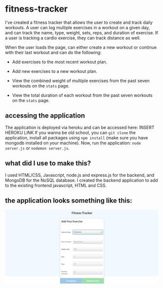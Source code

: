 # fitness-tracker

I've created a fitness tracker that allows the user to create and track daily workouts. A user can log multiple exercises in a workout on a given day, and can track the name, type, weight, sets, reps, and duration of exercise. If a user is tracking a cardio exercise, they can track distance as well. 

When the user loads the page, can either create a new workout or continue with their last workout and can do the following: 

  * Add exercises to the most recent workout plan.

  * Add new exercises to a new workout plan.

  * View the combined weight of multiple exercises from the past seven workouts on the `stats` page.

  * View the total duration of each workout from the past seven workouts on the `stats` page.

## accessing the application
The application is deployed via heroku and can be accessed here: INSERT HEROKU LINK
If you wanna be old school, you can ```git clone``` the application, install all packages using ```npm install``` (make sure you have mongodb installed on your machine). Now, run the application: ```node server.js``` or ```nodemon server.js```.

## what did I use to make this? 
I used HTML/CSS, Javascript, node.js and express.js for the backend, and MongoDB for the NoSQL database. I created the backend application to add to the existing frontend javascript, HTML and CSS.

## the application looks something like this: 
![image](https://github.com/aliciachen10/fitness-tracker/blob/main/demo.png)
